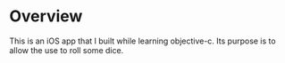 # Overview

This is an iOS app that I built while learning objective-c. Its purpose is to allow the use to roll some dice.
